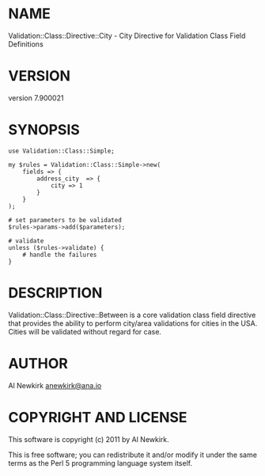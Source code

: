 # NAME

Validation::Class::Directive::City - City Directive for Validation Class Field Definitions

# VERSION

version 7.900021

# SYNOPSIS

    use Validation::Class::Simple;

    my $rules = Validation::Class::Simple->new(
        fields => {
            address_city  => {
                city => 1
            }
        }
    );

    # set parameters to be validated
    $rules->params->add($parameters);

    # validate
    unless ($rules->validate) {
        # handle the failures
    }

# DESCRIPTION

Validation::Class::Directive::Between is a core validation class field directive
that provides the ability to perform city/area validations for cities in the USA.
Cities will be validated without regard for case.

# AUTHOR

Al Newkirk <anewkirk@ana.io>

# COPYRIGHT AND LICENSE

This software is copyright (c) 2011 by Al Newkirk.

This is free software; you can redistribute it and/or modify it under
the same terms as the Perl 5 programming language system itself.
